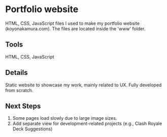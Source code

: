 # Portfolio website
HTML, CSS, JavaScript files I used to make my portfolio website (koyonakamura.com). The files are located inside the 'www' folder.

## Tools
HTML, CSS, JavaScript

## Details
Static website to showcase my work, mainly related to UX. Fully developed from scratch.

## Next Steps
1. Some pages load slowly due to large image sizes.
2. Add separate view for development-related projects (e.g., Clash Royale Deck Suggestions)
